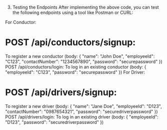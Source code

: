 3. Testing the Endpoints
   After implementing the above code, you can test the following endpoints using a tool like Postman or CURL:

For Conductor:

# POST /api/conductors/signup: 
To register a new conductor (body: { "name": "John Doe", "employeeId": "C123", "contactNumber": "1234567890", "password": "securepassword" })
POST /api/conductors/login: To log in an existing conductor (body: { "employeeId": "C123", "password": "securepassword" })
For Driver:

# POST /api/drivers/signup: 
To register a new driver (body: { "name": "Jane Doe", "employeeId": "D123", "contactNumber": "0987654321", "password": "securedriverpassword" })
POST /api/drivers/login: To log in an existing driver (body: { "employeeId": "D123", "password": "securedriverpassword" })

